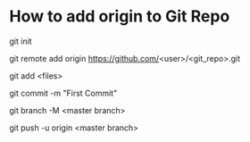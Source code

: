# How to add origin to Git Repo

git init

git remote add origin https://github.com/<user\>/\<git_repo\>.git

git add \<files\>

git commit -m "First Commit"

git branch -M \<master branch\>

git push -u origin \<master branch\>
